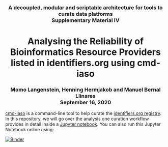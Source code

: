 ### <center>A decoupled, modular and scriptable architecture for tools to curate data platforms<br>Supplementary Material IV</center>
# <center>Analysing the Reliability of Bioinformatics Resource Providers listed in identifiers.org using cmd-iaso</center>
### <center>Momo Langenstein, Henning Hermjakob and Manuel Bernal Llinares<br>September 16, 2020</center>

[cmd-iaso](https://github.com/identifiers-org/cmd-iaso) is a command-line tool to help curate the [identifiers.org registry](https://registry.identifiers.org/). In this repository, we will go over the analysis one curation workflow provides in detail inside a [Jupyter notebook](https://github.com/identifiers-org/cmd-iaso-analysis/blob/main/Supplementary%20Material%20IV.ipynb). You can also run this Jupyter Notebook online using:

[![Binder](https://mybinder.org/badge_logo.svg)](https://mybinder.org/v2/gh/identifiers-org/cmd-iaso-analysis.git/main?filepath=Supplementary%20Material%20IV.ipynb)
